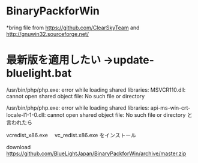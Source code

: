 # BinaryPackforWin

*bring file from https://github.com/ClearSkyTeam and http://gnuwin32.sourceforge.net/


# 最新版を適用したい ->update-bluelight.bat


/usr/bin/php/php.exe: error while loading shared libraries: MSVCR110.dll: cannot open shared object file: No such file or directory



/usr/bin/php/php.exe: error while loading shared libraries: api-ms-win-crt-locale-l1-1-0.dll: cannot open shared object file: No such file or directory
と言われたら

vcredist_x86.exe　
 vc_redist.x86.exe
をインストール

download https://github.com/BlueLightJapan/BinaryPackforWin/archive/master.zip
